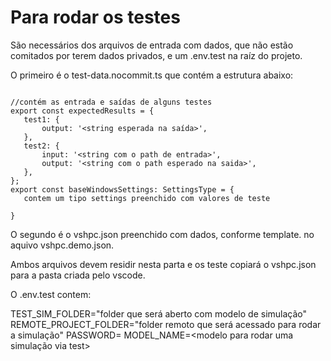 # Para rodar os testes

São necessários dos arquivos de entrada com dados, que não estão comitados por
terem dados privados, e um .env.test na raíz do projeto.

O primeiro é o test-data.nocommit.ts que contém a estrutura abaixo:

```

//contém as entrada e saídas de alguns testes
export const expectedResults = {
   test1: {
       output: '<string esperada na saída>',
   },
   test2: {
       input: '<string com o path de entrada>',
       output: '<string com o path esperado na saida>',
   },
};
export const baseWindowsSettings: SettingsType = {
   contem um tipo settings preenchido com valores de teste

}
```

O segundo é o vshpc.json preenchido com dados, conforme template. no
aquivo vshpc.demo.json.

Ambos arquivos devem residir nesta parta e os teste copiará
o vshpc.json para a pasta criada pelo vscode.

O .env.test contem:

TEST_SIM_FOLDER="folder que será aberto com modelo de simulação"
REMOTE_PROJECT_FOLDER="folder remoto que será acessado para rodar a simulação"
PASSWORD=<senha de acesso ssh>
MODEL_NAME=<modelo para rodar uma simulação via test>
